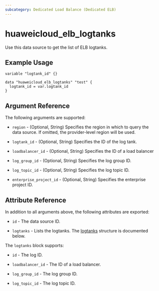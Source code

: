 ```yaml
---
subcategory: Dedicated Load Balance (Dedicated ELB)
---
```


# huaweicloud_elb_logtanks

Use this data source to get the list of ELB logtanks.

## Example Usage

```hcl
variable "logtank_id" {}

data "huaweicloud_elb_logtanks" "test" {
  logtank_id = var.logtank_id
}
```

## Argument Reference

The following arguments are supported:

* `region` - (Optional, String) Specifies the region in which to query the data source. If omitted, the provider-level
  region will be used.

* `logtank_id` - (Optional, String) Specifies the ID of the log tank.

* `loadbalancer_id` - (Optional, String) Specifies the ID of a load balancer

* `log_group_id` - (Optional, String) Specifies the log group ID.

* `log_topic_id` - (Optional, String) Specifies the log topic ID.

* `enterprise_project_id` - (Optional, String) Specifies the enterprise project ID.

## Attribute Reference

In addition to all arguments above, the following attributes are exported:

* `id` - The data source ID.

* `logtanks` - Lists the logtanks.
  The [logtanks](#Elb_logtanks) structure is documented below.

<a name="Elb_logtanks"></a>
The `logtanks` block supports:

* `id` - The log ID.

* `loadbalancer_id` - The ID of a load balancer.

* `log_group_id` - The log group ID.

* `log_topic_id` - The log topic ID.
